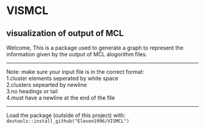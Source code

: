# VISMCL

## visualization of output of MCL

Welcome,
This is a package used to generate a graph to represent the information given by the output of MCL alogorithm files.

-----------------------------------------------

Note: make sure your input file is in the correct format:<br>
1.cluster elements seperated by white space<br>
2.clusters sepearted by newline<br>
3.no headings or tail<br>
4.must have a newline at the end of the file<br>
 
-----------------------------------------------

Load the package (outside of this project) with:
    `devtools::install_github("Eleven1996/VISMCL")`


